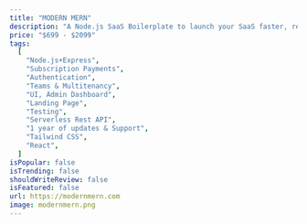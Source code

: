 ```yaml
---
title: "MODERN MERN"
description: "A Node.js SaaS Boilerplate to launch your SaaS faster, reduce development costs and help you earn your 1st revenue. Built with TypeScript and Next.js, styled with Tailwind CSS, hosted on AWS. MERN stack using Prisma and Serverless."
price: "$699 - $2099"
tags:
  [
    "Node.js+Express",
    "Subscription Payments",
    "Authentication",
    "Teams & Multitenancy",
    "UI, Admin Dashboard",
    "Landing Page",
    "Testing",
    "Serverless Rest API",
    "1 year of updates & Support",
    "Tailwind CSS",
    "React",
  ]
isPopular: false
isTrending: false
shouldWriteReview: false
isFeatured: false
url: https://modernmern.com
image: modernmern.png
---
```

